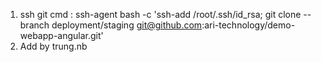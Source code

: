 1. ssh git cmd : ssh-agent bash -c 'ssh-add /root/.ssh/id_rsa; git clone --branch deployment/staging git@github.com:ari-technology/demo-webapp-angular.git'
2. Add by trung.nb
